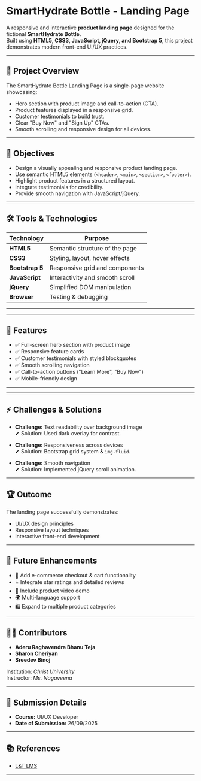# SmartHydrate Bottle - Landing Page

A responsive and interactive **product landing page** designed for the fictional **SmartHydrate Bottle**.  
Built using **HTML5, CSS3, JavaScript, jQuery, and Bootstrap 5**, this project demonstrates modern front-end UI/UX practices.  

---

## 📖 Project Overview
The SmartHydrate Bottle Landing Page is a single-page website showcasing:
- Hero section with product image and call-to-action (CTA).
- Product features displayed in a responsive grid.
- Customer testimonials to build trust.
- Clear "Buy Now" and "Sign Up" CTAs.
- Smooth scrolling and responsive design for all devices.

---

## 🎯 Objectives
- Design a visually appealing and responsive product landing page.
- Use semantic HTML5 elements (`<header>`, `<main>`, `<section>`, `<footer>`).
- Highlight product features in a structured layout.
- Integrate testimonials for credibility.
- Provide smooth navigation with JavaScript/jQuery.

---

## 🛠️ Tools & Technologies
| Technology | Purpose |
|------------|---------|
| **HTML5**  | Semantic structure of the page |
| **CSS3**   | Styling, layout, hover effects |
| **Bootstrap 5** | Responsive grid and components |
| **JavaScript** | Interactivity and smooth scroll |
| **jQuery** | Simplified DOM manipulation |
| **Browser** | Testing & debugging |

---


---

## 🚀 Features
- ✅ Full-screen hero section with product image  
- ✅ Responsive feature cards  
- ✅ Customer testimonials with styled blockquotes  
- ✅ Smooth scrolling navigation  
- ✅ Call-to-action buttons ("Learn More", "Buy Now")  
- ✅ Mobile-friendly design  

---


---

## ⚡ Challenges & Solutions
- **Challenge:** Text readability over background image  
  ✔ Solution: Used dark overlay for contrast.  

- **Challenge:** Responsiveness across devices  
  ✔ Solution: Bootstrap grid system & `img-fluid`.  

- **Challenge:** Smooth navigation  
  ✔ Solution: Implemented jQuery scroll animation.  

---

## 🏆 Outcome
The landing page successfully demonstrates:
- UI/UX design principles  
- Responsive layout techniques  
- Interactive front-end development  

---

## 🔮 Future Enhancements
- 🛒 Add e-commerce checkout & cart functionality  
- ⭐ Integrate star ratings and detailed reviews  
- 🎥 Include product video demo  
- 🌍 Multi-language support  
- 🛍️ Expand to multiple product categories  

---

## 👩‍💻 Contributors
- **Aderu Raghavendra Bhanu Teja**  
- **Sharon Cheriyan**  
- **Sreedev Binoj**  

Institution: *Christ University*  
Instructor: *Ms. Nagaveena*  

---

## 📅 Submission Details
- **Course:** UI/UX Developer  
- **Date of Submission:** 26/09/2025  

---

## 📚 References
- [L&T LMS](https://learn.lntedutech.com/Landing/MyCourse)

---


